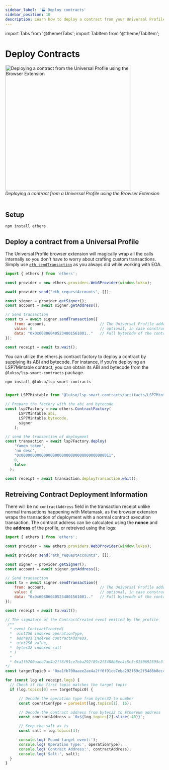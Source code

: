 ```yaml
---
sidebar_label: '🏭 Deploy contracts'
sidebar_position: 10
description: Learn how to deploy a contract from your Universal Profile.
---
```


import Tabs from '@theme/Tabs';
import TabItem from '@theme/TabItem';

# Deploy Contracts

<div style={{textAlign: 'center', color: 'grey'}}>
  <img
    src={require('./img/deploy-contract.png').default}
    alt="Deploying a contract from the Universal Profile using the Browser Extension"
    width="400"
  />
<br/>
<i>Deploying a contract from a Universal Profile using the Browser Extension</i>
<br /><br />
</div>

## Setup

<Tabs groupId="web3-lib">

  <TabItem value="ethersjs" label="ethers.js">

```shell
npm install ethers
```

  </TabItem>

</Tabs>

## Deploy a contract from a Universal Profile

The Universal Profile browser extension will magically wrap all the calls internally so you don't have to worry about crafting custom transactions. Simply use [`eth_sendTransaction`](https://ethereum.org/en/developers/docs/apis/json-rpc/#eth_sendtransaction) as you always did while working with EOA.

<Tabs groupId="web3-lib">

  <TabItem value="ethersjs" label="ethers.js">

<!-- prettier-ignore-start -->

```js
import { ethers } from 'ethers';

const provider = new ethers.providers.Web3Provider(window.lukso);

await provider.send("eth_requestAccounts", []);

const signer = provider.getSigner();
const account = await signer.getAddress();

// Send transaction
const tx = await signer.sendTransaction({
    from: account,                        // The Universal Profile address
    value: 0                              // optional, in case constructor is payable
    data: "0x0x608060405234801561001.."   // Full bytecode of the contract to deploy + constructor args
});

const receipt = await tx.wait();
```
<!-- prettier-ignore-end -->

  </TabItem>

</Tabs>

You can utilize the ethers.js contract factory to deploy a contract by supplying its ABI and bytecode. For instance, if you're deploying an LSP7Mintable contract, you can obtain its ABI and bytecode from the `@lukso/lsp-smart-contracts` package.

<Tabs groupId="web3-lib">

  <TabItem value="ethersjs" label="ethers.js">

```shell
npm install @lukso/lsp-smart-contracts
```

  </TabItem>

</Tabs>

<Tabs groupId="web3-lib">

  <TabItem value="ethersjs" label="ethers.js">

<!-- prettier-ignore-start -->

```js

import LSP7Mintable from "@lukso/lsp-smart-contracts/artifacts/LSP7Mintable.json"

// Prepare the factory with the abi and bytecode
const lsp7Factory = new ethers.ContractFactory(
      LSP7Mintable.abi,
      LSP7Mintable.bytecode,
      signer
    );

// send the transaction of deployment
const transaction = await lsp7Factory.deploy(
    'Yamen token',
    'no desc',
    "0x0000000000000000000000000000000000000011",
    0,
    false
  );
          
const receipt = await transaction.deployTransaction.wait();
```
<!-- prettier-ignore-end -->

  </TabItem>

</Tabs>

## Retreiving Contract Deployment Information

There will be no `contractAddress` field in the transaction receipt unlike normal transactions happening with Metamask, as the browser extension wraps the transaction of deployment with a normal contract execution transaction. The contract address can be calculated using the **nonce** and the **address** of the profile, or retreived using the logs:

<Tabs groupId="web3-lib">

  <TabItem value="ethersjs" label="ethers.js">

<!-- prettier-ignore-start -->

```js
import { ethers } from 'ethers';

const provider = new ethers.providers.Web3Provider(window.lukso);

await provider.send("eth_requestAccounts", []);

const signer = provider.getSigner();
const account = await signer.getAddress();

// Send transaction
const tx = await signer.sendTransaction({
    from: account,                        // The Universal Profile address
    value: 0                              // optional, in case constructor is payable
    data: "0x0x608060405234801561001.."   // Full bytecode of the contract to deploy + constructor args
});

const receipt = await tx.wait();

// The signature of the ContractCreated event emitted by the profile
 /**
  * event ContractCreated(
  *  uint256 indexed operationType,
  *  address indexed contractAddress,
  *  uint256 value,
  *  bytes32 indexed salt
  * )
  *
  * 0xa1fb700aaee2ae4a2ff6f91ce7eba292f89c2f5488b8ec4c5c5c8150692595c3 = keccak256('ContractCreated(uint256,address,uint256,bytes32)')
*/
const targetTopic0 = '0xa1fb700aaee2ae4a2ff6f91ce7eba292f89c2f5488b8ec4c5c5c8150692595c3';

for (const log of receipt.logs) {
  // Check if the first topic matches the target topic
  if (log.topics[0] === targetTopic0) {

      // Decode the operation type from bytes32 to number
      const operationType = parseInt(log.topics[1], 16);

      // Decode the contract address from bytes32 to Ethereum address
      const contractAddress = `0x${log.topics[2].slice(-40)}`;

      // Keep the salt as is
      const salt = log.topics[3];

      console.log('Found target event:');
      console.log('Operation Type:', operationType);
      console.log('Contract Address:', contractAddress);
      console.log('Salt:', salt);
  }
}
```
<!-- prettier-ignore-end -->

  </TabItem>

</Tabs>
